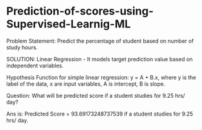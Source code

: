 # Prediction-of-scores-using-Supervised-Learnig-ML
Problem Statement: Predict the percentage of student based on number of study hours.

SOLUTION: Linear Regression - It models target prediction value based on independent variables.

Hypothesis Function for simple linear regression: y = A + B.x, where y is the label of the data, x are input variables, A is intercept, B is slope.

Question: What will be predicted score if a student studies for 9.25 hrs/ day?

Ans is: Predicted Score = 93.69173248737539 if a student studies for 9.25 hrs/ day.
